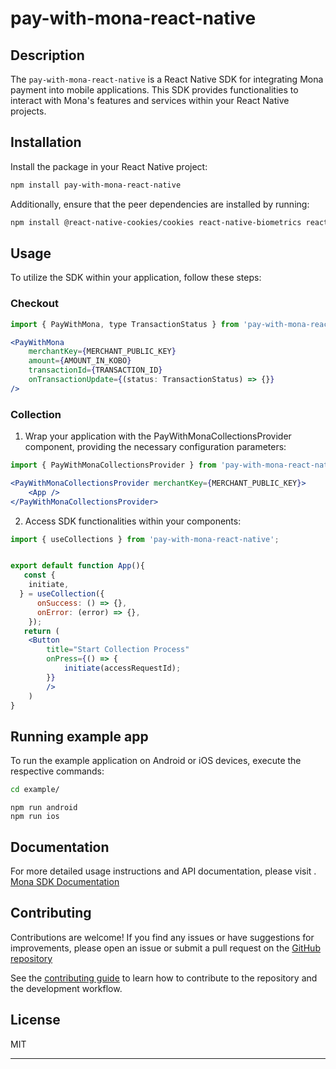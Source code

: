 # pay-with-mona-react-native

## Description

The `pay-with-mona-react-native` is a React Native SDK for integrating Mona payment into mobile applications. This SDK provides functionalities to interact with Mona's features and services within your React Native projects.

## Installation

Install the package in your React Native project:

```sh
npm install pay-with-mona-react-native
```

Additionally, ensure that the peer dependencies are installed by running:
```sh
npm install @react-native-cookies/cookies react-native-biometrics react-native-custom-tabs @react-native-async-storage/async-storage
```

## Usage

To utilize the SDK within your application, follow these steps:

### Checkout

```jsx
import { PayWithMona, type TransactionStatus } from 'pay-with-mona-react-native';

<PayWithMona
    merchantKey={MERCHANT_PUBLIC_KEY}
    amount={AMOUNT_IN_KOBO}
    transactionId={TRANSACTION_ID}
    onTransactionUpdate={(status: TransactionStatus) => {}}
/>
```

### Collection
1. Wrap your application with the PayWithMonaCollectionsProvider component, providing the necessary configuration parameters:

```jsx
import { PayWithMonaCollectionsProvider } from 'pay-with-mona-react-native';

<PayWithMonaCollectionsProvider merchantKey={MERCHANT_PUBLIC_KEY}>
    <App />
</PayWithMonaCollectionsProvider>
```
2. Access SDK functionalities within your components:

```jsx
import { useCollections } from 'pay-with-mona-react-native';


export default function App(){
   const {
    initiate,
  } = useCollection({
      onSuccess: () => {},
      onError: (error) => {},
    });
   return (
    <Button
        title="Start Collection Process"
        onPress={() => {
            initiate(accessRequestId);
        }}
        />
    )
}
```

## Running example app

To run the example application on Android or iOS devices, execute the respective commands:

```sh
cd example/
```

```
npm run android
npm run ios
```

## Documentation

For more detailed usage instructions and API documentation, please visit .
[Mona SDK Documentation](https://www.mona.ng)

## Contributing

Contributions are welcome! If you find any issues or have suggestions for improvements, please open an issue or submit a pull request on the [GitHub repository](https://github.com/roryspies/pay_with_mona_react_native)

See the [contributing guide](CONTRIBUTING.md) to learn how to contribute to the repository and the development workflow.

## License

MIT

---